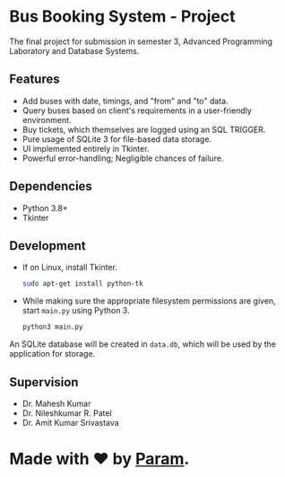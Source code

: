 # Bus Booking System - Project
The final project for submission in semester 3,
Advanced Programming Laboratory and Database
Systems.

## Features
- Add buses with date, timings, and "from" and "to"
  data.
- Query buses based on client's requirements in a
  user-friendly environment.
- Buy tickets, which themselves are logged using
  an SQL TRIGGER.
- Pure usage of SQLite 3 for file-based data storage.
- UI implemented entirely in Tkinter.
- Powerful error-handling; Negligible chances of
  failure.

## Dependencies
- Python 3.8+
- Tkinter

## Development
- If on Linux, install Tkinter.
  ``` bash
  sudo apt-get install python-tk
  ```
- While making sure the appropriate filesystem
  permissions are given,
  start `main.py` using Python 3.
  ``` bash
  python3 main.py
  ```
An SQLite database will be created in `data.db`, which
will be used by the application for storage.

## Supervision
- Dr. Mahesh Kumar
- Dr. Nileshkumar R. Patel
- Dr. Amit Kumar Srivastava

# Made with ❤ by [Param](http://www.paramsid.com).